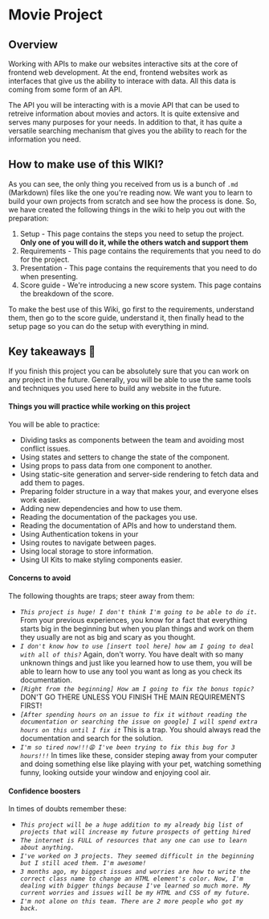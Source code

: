 # Movie Project

## Overview   

Working with APIs to make our websites interactive sits at the core of frontend web development. At the end, frontend websites work as interfaces that give us the ability to interace with data. All this data is coming from some form of an API.

The API you will be interacting with is a movie API that can be used to retreive information about movies and actors. It is quite extensive and serves many purposes for your needs. In addition to that, it has quite a versatile searching mechanism that gives you the ability to reach for the information you need.

## How to make use of this WIKI?

As you can see, the only thing you received from us is a bunch of `.md` (Markdown) files like the one you're reading now. We want you to learn to build your own projects from scratch and see how the process is done. So, we have created the following things in the wiki to help you out with the preparation:

1. Setup - This page contains the steps you need to setup the project. **Only one of you will do it, while the others watch and support them**
2. Requirements - This page contains the requirements that you need to do for the project.
3. Presentation - This page contains the requirements that you need to do when presenting.
4. Score guide - We're introducing a new score system. This page contains the breakdown of the score.

To make the best use of this Wiki, go first to the requirements, understand them, then go to the score guide, understand it, then finally head to the setup page so you can do the setup with everything in mind.

## Key takeaways 🎉

If you finish this project you can be absolutely sure that you can work on any project in the future. Generally, you will be able to use the same tools and techniques you used here to build any website in the future.

#### Things you will practice while working on this project

You will be able to practice:

- Dividing tasks as components between the team and avoiding most conflict issues.
- Using states and setters to change the state of the component.
- Using props to pass data from one component to another.
- Using static-site generation and server-side rendering to fetch data and add them to pages.
- Preparing folder structure in a way that makes your, and everyone elses work easier.
- Adding new dependencies and how to use them.
- Reading the documentation of the packages you use.
- Reading the documentation of APIs and how to understand them.
- Using Authentication tokens in your
- Using routes to navigate between pages.
- Using local storage to store information.
- Using UI Kits to make styling components easier.

#### Concerns to avoid

The following thoughts are traps; steer away from them:

- _`This project is huge! I don't think I'm going to be able to do it.`_ From your previous experiences, you know for a fact that everything starts big in the beginning but when you plan things and work on them they usually are not as big and scary as you thought.
- _`I don't know how to use [insert tool here] how am I going to deal with all of this?`_ Again, don't worry. You have dealt with so many unknown things and just like you learned how to use them, you will be able to learn how to use any tool you want as long as you check its documentation.
- _`[Right from the beginning] How am I going to fix the bonus topic?`_ DON'T GO THERE UNLESS YOU FINISH THE MAIN REQUIREMENTS FIRST!
- _`[After spending hours on an issue to fix it without reading the documentation or searching the issue on google] I will spend extra hours on this until I fix it`_ This is a trap. You should always read the documentation and search for the solution.
- _`I'm so tired now!!!😩 I've been trying to fix this bug for 3 hours!!!`_ In times like these, consider steping away from your computer and doing something else like playing with your pet, watching something funny, looking outside your window and enjoying cool air.

#### Confidence boosters

In times of doubts remember these:

- _`This project will be a huge addition to my already big list of projects that will increase my future prospects of getting hired`_
- _`The internet is FULL of resources that any one can use to learn about anything.`_
- _`I've worked on 3 projects. They seemed difficult in the beginning but I still aced them. I'm awesome!`_
- _`3 months ago, my biggest issues and worries are how to write the correct class name to change an HTML element's color. Now, I'm dealing with bigger things because I've learned so much more. My current worries and issues will be my HTML and CSS of my future.`_
- _`I'm not alone on this team. There are 2 more people who got my back.`_
